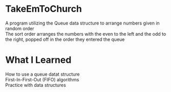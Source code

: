 # TakeEmToChurch
A program utilizing the Queue data structure to arrange numbers given in random order <br >
The sort order arranges the numbers with the even to the left and the odd to the right, popped off in the order they entered the queue
# What I Learned
How to use a queue datat structure <br >
First-In-First-Out (FIFO) algorithms <br >
Practice with data structures
